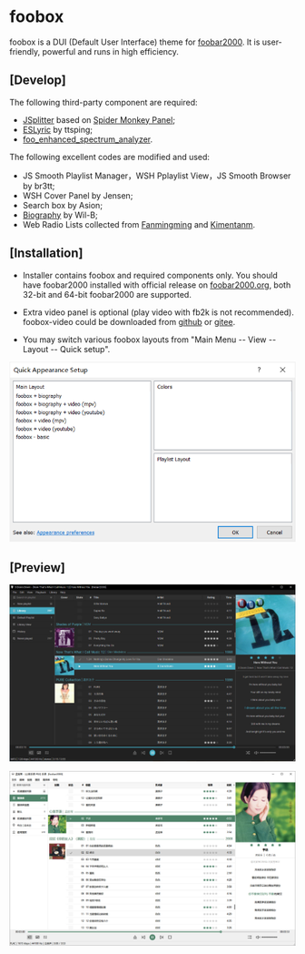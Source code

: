# foobox
foobox is a DUI (Default User Interface) theme for [foobar2000](https://www.foobar2000.org). It is user-friendly, powerful and runs in high efficiency.
## [Develop]
The following third-party component are required:   
* [JSplitter](https://foobar2000.ru/forum/viewtopic.php?t=6378) based on [Spider Monkey Panel](https://github.com/TheQwertiest/foo_spider_monkey_panel);  
* [ESLyric](https://github.com/ESLyric/release) by ttsping;  
* [foo_enhanced_spectrum_analyzer](https://hydrogenaud.io/index.php/topic,116014.0.html).  

The following excellent codes are modified and used:  
* JS Smooth Playlist Manager，WSH Pplaylist View，JS Smooth Browser by br3tt;  
* WSH Cover Panel by Jensen;  
* Search box by Asion;  
* [Biography](https://github.com/Wil-B/Biography) by Wil-B;  
* Web Radio Lists collected from [Fanmingming](https://github.com/fanmingming) and [Kimentanm](https://github.com/Kimentanm).  
  
## [Installation]   
* Installer contains foobox and required components only. You should have foobar2000 installed with official release on [foobar2000.org](https://www.foobar2000.org), both 32-bit and 64-bit foobar2000 are supported.  

* Extra video panel is optional (play video with fb2k is not recommended). foobox-video could be downloaded from [github](https://github.com/dream7180/foobox-en/releases/tag/video8) or [gitee](https://gitee.com/dream7180/foobox-en/releases/tag/video8).     

* You may switch various foobox layouts from "Main Menu -- View -- Layout -- Quick setup".

<span style="display:block;text-align:left">![](info/dui.png)</span>

## [Preview]

![alt text](info/screenshot-dark.jpg "foobox - DUI foobar2000 media player")

![alt text](info/screenshot-light.jpg "foobox - DUI foobar2000 media player")

